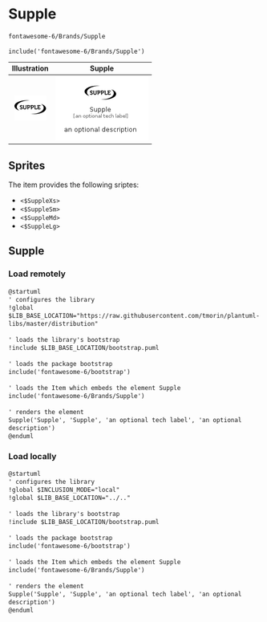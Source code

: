 # Supple


```text
fontawesome-6/Brands/Supple
```

```text
include('fontawesome-6/Brands/Supple')
```



| Illustration | Supple |
| :---: | :---: |
| ![illustration for Illustration](../../fontawesome-6/Brands/Supple.png) | ![illustration for Supple](../../fontawesome-6/Brands/Supple.Local.png) |



## Sprites
The item provides the following sriptes:

- `<$SuppleXs>`
- `<$SuppleSm>`
- `<$SuppleMd>`
- `<$SuppleLg>`





## Supple

### Load remotely
```plantuml
@startuml
' configures the library
!global $LIB_BASE_LOCATION="https://raw.githubusercontent.com/tmorin/plantuml-libs/master/distribution"

' loads the library's bootstrap
!include $LIB_BASE_LOCATION/bootstrap.puml

' loads the package bootstrap
include('fontawesome-6/bootstrap')

' loads the Item which embeds the element Supple
include('fontawesome-6/Brands/Supple')

' renders the element
Supple('Supple', 'Supple', 'an optional tech label', 'an optional description')
@enduml
```

### Load locally
```plantuml
@startuml
' configures the library
!global $INCLUSION_MODE="local"
!global $LIB_BASE_LOCATION="../.."

' loads the library's bootstrap
!include $LIB_BASE_LOCATION/bootstrap.puml

' loads the package bootstrap
include('fontawesome-6/bootstrap')

' loads the Item which embeds the element Supple
include('fontawesome-6/Brands/Supple')

' renders the element
Supple('Supple', 'Supple', 'an optional tech label', 'an optional description')
@enduml
```


